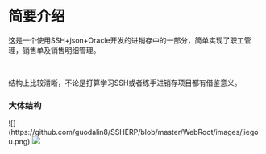 # 简要介绍
<p>这是一个使用SSH+json+Oracle开发的进销存中的一部分，简单实现了职工管理，销售单及销售明细管理。</p><br>
<p>结构上比较清晰，不论是打算学习SSH或者练手进销存项目都有借鉴意义。</p>
<h3>大体结构</h3>
![](https://github.com/guodalin8/SSHERP/blob/master/WebRoot/images/jiegou.png)
<img src="https://github.com/guodalin8/SSHERP/blob/master/WebRoot/images/jiegou.png">

 
